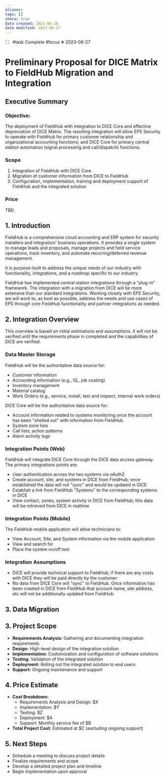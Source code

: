 ```yaml
---
aliases: 
tags: []
share: true
date created: 2023-06-26
date modified: 2023-06-27
---
```

- [ ] #task Complete #focus ➕ 2023-06-27

# Preliminary Proposal for DICE Matrix to FieldHub Migration and Integration

## Executive Summary
### Objective:
The deployment of FieldHub with integration to DICE Core and effective depreciation of DICE Matrix. The resulting integration will allow EPS Security to operate with FieldHub for primary customer relationship and organizational accounting functions; and DICE Core for primary central station automation (signal processing and call/dispatch) functions.
### Scope
1. Integration of FieldHub with DICE Core
2. Migration of customer information from DICE to FieldHub
3. Configuration, implementation, training and deployment support of FieldHub and the integrated solution
### Price
TBD

## 1. Introduction

FieldHub is a comprehensive cloud accounting and ERP system for security installers and integrators' business operations. It provides a single system to manage leads and proposals, manage projects and field service operations, track inventory, and automate recurring/deferred revenue management.

It is purpose-built to address the unique needs of our industry with functionality, integrations, and a roadmap specific to our industry.

FieldHub has implemented central station integrations through a "plug-in" framework. The integration with a migration from DICE will be more extensive than our standard integrations. Working closely with EPS Security, we will work to, as best as possible, address the needs and use cases of EPS through core FieldHub functionality and partner integrations as needed.

## 2. Integration Overview
This overview is based on initial estimations and assumptions. It will not be verified until the requirements phase in completed and the capabilities of DICE are verified.

### Data Master Storage
FieldHub will be the authoritative data source for:
- Customer information
- Accounting information (e.g., GL, job costing)
- Inventory management
- Material catalog
- Work Orders (e.g., service, install, test and inspect, internal work orders)

DICE Core will be the authoritative data source for:
- Account information related to systems monitoring once the account has been "shelled out" with information from FieldHub.
- System zone lists
- Call lists; action patterns
- Alarm activity logs

### Integration Points (Web)
FieldHub will integrate DICE Core through the DICE data access gateway. The primary integrations points are:
- User authentication across the two systems via oAuth2
- Create account, site, and systems in DICE from FieldHub; once established the data will not "sync" and would be updated in DICE
- Establish a link from FieldHub "Systems" to the corresponding systems in DICE
- View contact, zones, system activity in DICE from FieldHub; this data will be retrieved from DICE in realtime

### Integration Points (Mobile)
The FieldHub mobile application will allow technicians to:
- View Account, Site, and System information via the mobile application
- View and search for
- Place the system on/off test

### Integration Assumptions
- DICE will provide technical support to FieldHub; if there are any costs with DICE they will be paid directly by the customer
- No data from DICE Core will "sync" to FieldHub. Once information has been created in DICE from FieldHub that account name, site address, etc will not be additionally updated from FieldHub.

## 3. Data Migration

## 3. Project Scope

* **Requirements Analysis:** Gathering and documenting integration requirements
* **Design:** High-level design of the integration solution
* **Implementation:** Customization and configuration of software solutions
* **Testing:** Validation of the integrated solution
* **Deployment:** Rolling out the integrated solution to end users
* **Support:** Ongoing maintenance and support

## 4. Price Estimate

* **Cost Breakdown:**
  * Requirements Analysis and Design: $X
  * Implementation: $Y
  * Testing: $Z
  * Deployment: $A
  * Support: Monthly service fee of $B
* **Total Project Cost:** Estimated at $C (excluding ongoing support)

## 5. Next Steps

* Schedule a meeting to discuss project details
* Finalize requirements and scope
* Develop a detailed project plan and timeline
* Begin implementation upon approval